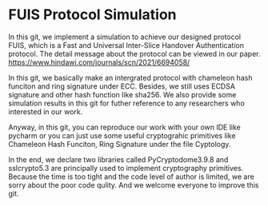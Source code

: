 # FUIS Protocol Simulation

In this git, we implement a simulation to achieve our designed protocol FUIS, which is a Fast and Universal Inter-Slice Handover Authentication protocol. The detail message about 
the protocol can be viewed in our paper. https://www.hindawi.com/journals/scn/2021/6694058/

In this git, we basically make an intergrated protocol with chameleon hash funciton and ring signature under ECC. Besides, we still uses ECDSA signature and other hash function like sha256. We also provide some simulation results in this git for futher reference to any researchers who interested in our work.

Anyway, in this git, you can reproduce our work with your own IDE like pycharm or you can just use some useful cryptograhic primitives like Chameleon Hash Funciton, Ring Signature under the file Cyptology.

In the end, we declare two libraries called PyCryptodome3.9.8 and sslcrypto5.3 are principally used to implement cryptography primitives. Because the time is too tight and the code level of author is limited, we are sorry about the poor code qulity. And we welcome everyone to improve this git.

